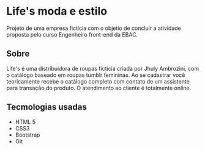 # Life's moda e estilo
Projeto de uma empresa fictícia com o objetio de concluir a atividade proposta pelo curso Engenheiro front-end da EBAC.

## Sobre
Life's é uma distribuidora de roupas fictícia criada por Jhuly Ambrozini, com o catálogo baseado em roupas tumblr femininas. Ao se cadastrar você teoricamente recebe o catálogo completo com contato de um assistente para transação do produto. O atendimento ao cliente é totalmente online.

## Tecmologias usadas
- HTML 5
- CSS3
- Bootstrap
- Git
